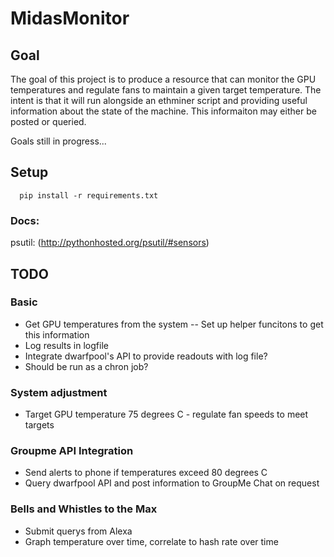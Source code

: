 # MidasMonitor

## Goal
The goal of this project is to produce a resource that can monitor the GPU temperatures
and regulate fans to maintain a given target temperature. The intent is that it
will run alongside an ethminer script and providing useful information about the 
state of the machine. This informaiton may either be posted or queried.

Goals still in progress...

## Setup

```
  pip install -r requirements.txt
```

### Docs:
psutil: (http://pythonhosted.org/psutil/#sensors)



## TODO

### Basic
- Get GPU temperatures from the system
-- Set up helper funcitons to get this information
- Log results in logfile
- Integrate dwarfpool's API to provide readouts with log file?
- Should be run as a chron job?

### System adjustment
- Target GPU temperature 75 degrees C - regulate fan speeds to meet targets

### Groupme API Integration
- Send alerts to phone if temperatures exceed 80 degrees C
- Query dwarfpool API and post information to GroupMe Chat on request

### Bells and Whistles to the Max
- Submit querys from Alexa
- Graph temperature over time, correlate to hash rate over time

